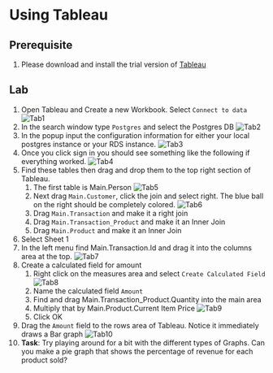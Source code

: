 # Using Tableau

## Prerequisite

1. Please download and install the trial version of [Tableau](https://www.tableau.com/products/desktop/download)

## Lab

1. Open Tableau and Create a new Workbook. Select `Connect to data`
![Tab1](./resources/tab1.png "tab1")
1. In the search window type `Postgres` and select the Postgres DB
![Tab2](./resources/tab2.png "tab2")
1. In the popup input the configuration information for either your local postgres instance or your RDS instance.
![Tab3](./resources/tab3.png "tab3")
1. Once you click sign in you should see something like the following if everything worked.
![Tab4](./resources/tab4.png "tab4")
1. Find these tables then drag and drop them to the top right section of Tableau.
    1. The first table is Main.Person
    ![Tab5](./resources/tab5.png "tab5")
    2. Next drag `Main.Customer`, click the join and select right. The blue ball on the right should be completely colored.
    ![Tab6](./resources/tab6.png "Tab 6")
    2. Drag `Main.Transaction` and make it a right join
    3. Drag `Main.Transaction_Product` and make it an Inner Join
    4. Drag `Main.Product` and make it an Inner Join
1. Select Sheet 1
1. In the left menu find Main.Transaction.Id and drag it into the columns area at the top.
![Tab7](./resources/tab7.png "tab7")
1. Create a calculated field for amount
    1. Right click on the measures area and select `Create Calculated Field`
    ![Tab8](./resources/tab8.png "tab8")
    2. Name the calculated field `Amount`
    3. Find and drag Main.Transaction_Product.Quantity into the main area
    4. Multiply that by Main.Product.Current Item Price
    ![Tab9](./resources/tab9.png "tab9")
    5. Click OK
1. Drag the `Amount` field to the rows area of Tableau. Notice it immediately draws a Bar graph
![Tab10](./resources/tab10.png "tab10")
1. **Task**: Try playing around for a bit with the different types of Graphs. Can you make a pie graph that shows the percentage of revenue for each product sold?
